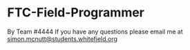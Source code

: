 # FTC-Field-Programmer
By Team #4444
If you have any questions please email me at simon.mcnutt@students.whitefield.org
